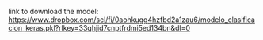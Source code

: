 link to download the model:
https://www.dropbox.com/scl/fi/0aohkugg4hzfbd2a1zau6/modelo_clasificacion_keras.pkl?rlkey=33qhjid7cnptfrdmi5ed134bn&dl=0
